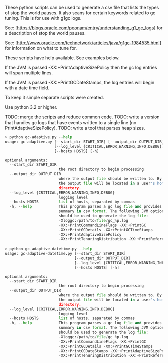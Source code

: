 These python scripts can be used to generate a csv file that lists the types of stop the world pauses. It also scans for certain keywords related to gc tuning. This is for use with g1gc logs.

See: [https://blogs.oracle.com/poonam/entry/understanding_g1_gc_logs] for a description of stop the world pauses.

See: [http://www.oracle.com/technetwork/articles/java/g1gc-1984535.html] for information on what to tune for.

These scripts have help available. See examples below.

If the JVM is passed -XX:+PrintAdaptiveSizePolicy then the gc log entries will span multiple lines.

If the JVM is passed -XX:+PrintGCDateStamps, the log entries will begin with a date time field.

To keep it simple separate scripts were created.

Use python 3.2 or higher.

TODO: merge the scripts and reduce common code.
TODO: write a version that handles gc logs that have events written to a single line (no PrintAdaptiveSizePolicy).
TODO: write a tool that parses heap sizes.

```python
> python gc-adaptive.py --help
usage: gc-adaptive.py [--start_dir START_DIR] [--output_dir OUTPUT_DIR]
                      [--log_level {CRITICAL,ERROR,WARNING,INFO,DEBUG}]
                      [--hosts HOSTS] [-h]

optional arguments:
  --start_dir START_DIR
                        the root directory to begin processing
  --output_dir OUTPUT_DIR
                        where the output file should be written to. By default
                        the output file will be located in a user's home
                        directory.
  --log_level {CRITICAL,ERROR,WARNING,INFO,DEBUG}
                        logging level
  --hosts HOSTS         list of hosts, separated by commas
  -h, --help            This program parses a gc log file and provides a
                        summary in csv format. The following JVM options
                        should be used to generate the log file:
                        -Xloggc:/path/to/file/gc_%p.log
                        -XX:+PrintCommandLineFlags -XX:+PrintGC
                        -XX:+PrintGCDetails -XX:+PrintGCTimeStamps
                        -XX:+PrintAdaptiveSizePolicy
                        -XX:+PrintTenuringDistribution -XX:+PrintReferenceGC
                        
> python gc-adaptive-datetime.py --help
usage: gc-adaptive-datetime.py [--start_dir START_DIR]
                               [--output_dir OUTPUT_DIR]
                               [--log_level {CRITICAL,ERROR,WARNING,INFO,DEBUG}]
                               [--hosts HOSTS] [-h]

optional arguments:
  --start_dir START_DIR
                        the root directory to begin processing
  --output_dir OUTPUT_DIR
                        where the output file should be written to. By default
                        the output file will be located in a user's home
                        directory.
  --log_level {CRITICAL,ERROR,WARNING,INFO,DEBUG}
                        logging level
  --hosts HOSTS         list of hosts, separated by commas
  -h, --help            This program parses a gc log file and provides a
                        summary in csv format. The following JVM options
                        should be used to generate the log file:
                        -Xloggc:/path/to/file/gc_%p.log
                        -XX:+PrintCommandLineFlags -XX:+PrintGC
                        -XX:+PrintGCDetails -XX:+PrintGCTimeStamps
                        -XX:+PrintGCDateStamps -XX:+PrintAdaptiveSizePolicy
                        -XX:+PrintTenuringDistribution -XX:+PrintReferenceGC                        
```
